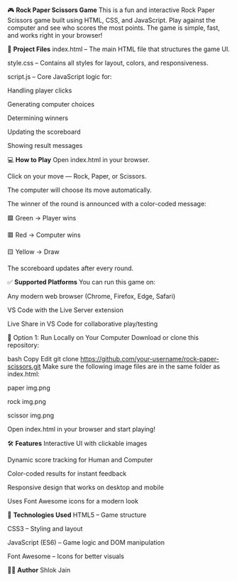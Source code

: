 🎮 **Rock Paper Scissors Game**
This is a fun and interactive Rock Paper Scissors game built using HTML, CSS, and JavaScript. Play against the computer and see who scores the most points. The game is simple, fast, and works right in your browser!

📁 **Project Files**
index.html – The main HTML file that structures the game UI.

style.css – Contains all styles for layout, colors, and responsiveness.

script.js – Core JavaScript logic for:

Handling player clicks

Generating computer choices

Determining winners

Updating the scoreboard

Showing result messages

💻 **How to Play**
Open index.html in your browser.

Click on your move — Rock, Paper, or Scissors.

The computer will choose its move automatically.

The winner of the round is announced with a color-coded message:

🟩 Green → Player wins

🟥 Red → Computer wins

🟨 Yellow → Draw

The scoreboard updates after every round.

✅ **Supported Platforms**
You can run this game on:

Any modern web browser (Chrome, Firefox, Edge, Safari)

VS Code with the Live Server extension

Live Share in VS Code for collaborative play/testing

🔧 Option 1: Run Locally on Your Computer
Download or clone this repository:

bash
Copy
Edit
git clone https://github.com/your-username/rock-paper-scissors.git
Make sure the following image files are in the same folder as index.html:

paper img.png

rock img.png

scissor img.png

Open index.html in your browser and start playing!

🛠 **Features**
Interactive UI with clickable images

Dynamic score tracking for Human and Computer

Color-coded results for instant feedback

Responsive design that works on desktop and mobile

Uses Font Awesome icons for a modern look

📜 **Technologies Used**
HTML5 – Game structure

CSS3 – Styling and layout

JavaScript (ES6) – Game logic and DOM manipulation

Font Awesome – Icons for better visuals

🙋‍♂️ **Author**
Shlok Jain
